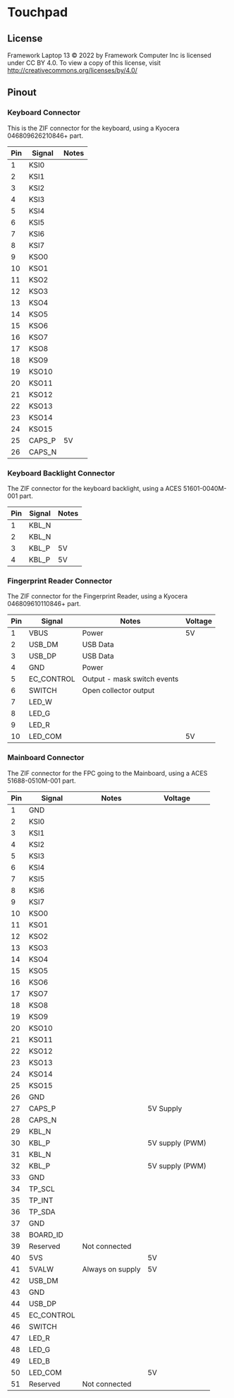 # Touchpad

## License

Framework Laptop 13 © 2022 by Framework Computer Inc is licensed under CC BY 4.0.
To view a copy of this license, visit http://creativecommons.org/licenses/by/4.0/

## Pinout

### Keyboard Connector

This is the ZIF connector for the keyboard, using a Kyocera 046809626210846+ part.

| Pin | Signal | Notes |
|-----|--------|-------|
| 1   | KSI0   |       |
| 2   | KSI1   |       |
| 3   | KSI2   |       |
| 4   | KSI3   |       |
| 5   | KSI4   |       |
| 6   | KSI5   |       |
| 7   | KSI6   |       |
| 8   | KSI7   |       |
| 9   | KSO0   |       |
| 10  | KSO1   |       |
| 11  | KSO2   |       |
| 12  | KSO3   |       |
| 13  | KSO4   |       |
| 14  | KSO5   |       |
| 15  | KSO6   |       |
| 16  | KSO7   |       |
| 17  | KSO8   |       |
| 18  | KSO9   |       |
| 19  | KSO10  |       |
| 20  | KSO11  |       |
| 21  | KSO12  |       |
| 22  | KSO13  |       |
| 23  | KSO14  |       |
| 24  | KSO15  |       |
| 25  | CAPS_P | 5V    |
| 26  | CAPS_N |       |

### Keyboard Backlight Connector

The ZIF connector for the keyboard backlight, using a ACES 51601-0040M-001 part.

| Pin | Signal | Notes |
|-----|--------|-------|
| 1   | KBL_N  |       |
| 2   | KBL_N  |       |
| 3   | KBL_P  | 5V    |
| 4   | KBL_P  | 5V    |

### Fingerprint Reader Connector

The ZIF connector for the Fingerprint Reader, using a Kyocera 046809610110846+ part.

| Pin | Signal     | Notes                       | Voltage |
|-----|------------|-----------------------------|---------|
| 1   | VBUS       | Power                       | 5V      |
| 2   | USB_DM     | USB Data                    |         |
| 3   | USB_DP     | USB Data                    |         |
| 4   | GND        | Power                       |         |
| 5   | EC_CONTROL | Output - mask switch events |         |
| 6   | SWITCH     | Open collector output       |         |
| 7   | LED_W      |                             |         |
| 8   | LED_G      |                             |         |
| 9   | LED_R      |                             |         |
| 10  | LED_COM    |                             | 5V      |

### Mainboard Connector

The ZIF connector for the FPC going to the Mainboard, using a ACES 51688-0510M-001 part.

| Pin | Signal     | Notes            | Voltage         |
|-----|------------|------------------|-----------------|
| 1   | GND        |                  |                 |
| 2   | KSI0       |                  |                 |
| 3   | KSI1       |                  |                 |
| 4   | KSI2       |                  |                 |
| 5   | KSI3       |                  |                 |
| 6   | KSI4       |                  |                 |
| 7   | KSI5       |                  |                 |
| 8   | KSI6       |                  |                 |
| 9   | KSI7       |                  |                 |
| 10  | KSO0       |                  |                 |
| 11  | KSO1       |                  |                 |
| 12  | KSO2       |                  |                 |
| 13  | KSO3       |                  |                 |
| 14  | KSO4       |                  |                 |
| 15  | KSO5       |                  |                 |
| 16  | KSO6       |                  |                 |
| 17  | KSO7       |                  |                 |
| 18  | KSO8       |                  |                 |
| 19  | KSO9       |                  |                 |
| 20  | KSO10      |                  |                 |
| 21  | KSO11      |                  |                 |
| 22  | KSO12      |                  |                 |
| 23  | KSO13      |                  |                 |
| 24  | KSO14      |                  |                 |
| 25  | KSO15      |                  |                 |
| 26  | GND        |                  |                 |
| 27  | CAPS_P     |                  | 5V Supply       |
| 28  | CAPS_N     |                  |                 |
| 29  | KBL_N      |                  |                 |
| 30  | KBL_P      |                  | 5V supply (PWM) |
| 31  | KBL_N      |                  |                 |
| 32  | KBL_P      |                  | 5V supply (PWM) |
| 33  | GND        |                  |                 |
| 34  | TP_SCL     |                  |                 |
| 35  | TP_INT     |                  |                 |
| 36  | TP_SDA     |                  |                 |
| 37  | GND        |                  |                 |
| 38  | BOARD_ID   |                  |                 |
| 39  | Reserved   | Not connected    |                 |
| 40  | 5VS        |                  | 5V              |
| 41  | 5VALW      | Always on supply | 5V              |
| 42  | USB_DM     |                  |                 |
| 43  | GND        |                  |                 |
| 44  | USB_DP     |                  |                 |
| 45  | EC_CONTROL |                  |                 |
| 46  | SWITCH     |                  |                 |
| 47  | LED_R      |                  |                 |
| 48  | LED_G      |                  |                 |
| 49  | LED_B      |                  |                 |
| 50  | LED_COM    |                  | 5V              |
| 51  | Reserved   | Not connected    |                 |
